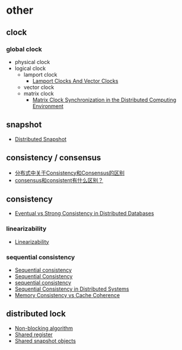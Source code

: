 # other

## clock

### global clock
  
- physical clock
- logical clock
  - lamport clock
    - [Lamport Clocks And Vector Clocks](https://medium.com/@balrajasubbiah/lamport-clocks-and-vector-clocks-b713db1890d7)
  - vector clock
  - matrix clock
    - [Matrix Clock Synchronization in the Distributed Computing Environment](http://ijcsit.com/docs/Volume%206/vol6issue04/ijcsit2015060455.pdf)

## snapshot

- [Distributed Snapshot](https://www.slidestalk.com/s/distributed_systems_and_algorithms05)

## consistency / consensus

- [分布式中关于Consistency和Consensus的区别](https://www.cnblogs.com/simon0227/archive/2012/05/08/2490149.html)
- [consensus和consistent有什么区别？](https://www.zhihu.com/question/40588186)

## consistency

- [Eventual vs Strong Consistency in Distributed Databases](https://hackernoon.com/eventual-vs-strong-consistency-in-distributed-databases-282fdad37cf7)

### linearizability

- [Linearizability](https://en.wikipedia.org/wiki/Linearizability)

### sequential consistency

- [Sequential consistency](https://en.wikipedia.org/wiki/Sequential_consistency)
- [Sequential Consistency](https://jepsen.io/consistency/models/sequential)
- [sequential consistency](https://whatis.techtarget.com/definition/sequential-consistency)
- [Sequential Consistency in Distributed Systems](https://stackoverflow.com/questions/30734060/sequential-consistency-in-distributed-systems)
- [Memory Consistency vs Cache Coherence](https://cs.stackexchange.com/questions/20044/memory-consistency-vs-cache-coherence)

## distributed lock

- [Non-blocking algorithm](https://en.wikipedia.org/wiki/Non-blocking_algorithm)
- [Shared register](https://en.wikipedia.org/wiki/Shared_register)
- [Shared snapshot objects](https://en.wikipedia.org/wiki/Shared_snapshot_objects)